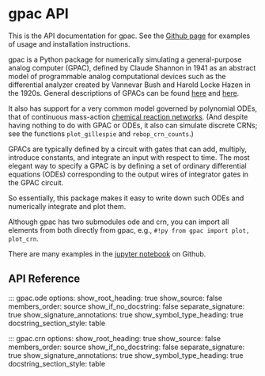 # gpac API

This is the API documentation for gpac. 
See the [Github page](https://github.com/UC-Davis-molecular-computing/gpac#readme)
for examples of usage and installation instructions.

gpac is a Python package for numerically simulating a general-purpose analog computer (GPAC),
defined by Claude Shannon in 1941 as an abstract model of programmable analog computational devices
such as the differential analyzer created by Vannevar Bush and Harold Locke Hazen in the 1920s.
General descriptions of GPACs can be found 
[here](https://en.wikipedia.org/wiki/General-purpose_analog_computer)
and [here](https://arxiv.org/abs/1805.05729).

It also has support for a very common model governed by polynomial ODEs, that of continuous mass-action
[chemical reaction networks](https://en.wikipedia.org/wiki/Chemical_reaction_network_theory#Overview).
(And despite having nothing to do with GPAC or ODEs, it also can simulate discrete CRNs; 
see the functions `plot_gillespie` and `rebop_crn_counts`.)

GPACs are typically defined by a circuit with gates that can add, multiply, introduce constants, and
integrate an input with respect to time. The most elegant way to specify a GPAC is by defining a set of
ordinary differential equations (ODEs) corresponding to the output wires of integrator gates in the GPAC
circuit.

So essentially, this package makes it easy to write down such ODEs and numerically integrate and plot them.

Although gpac has two submodules ode and crn, you can import all elements from both directly from gpac,
e.g., `#!py from gpac import plot, plot_crn`.

There are many examples in the 
[jupyter notebook](https://github.com/UC-Davis-molecular-computing/gpac/blob/main/notebook.ipynb) 
on Github.

## API Reference

::: gpac.ode
    options:
      show_root_heading: true
      show_source: false
      members_order: source
      show_if_no_docstring: false
      separate_signature: true
      show_signature_annotations: true
      show_symbol_type_heading: true
      docstring_section_style: table

::: gpac.crn
    options:
      show_root_heading: true
      show_source: false
      members_order: source
      show_if_no_docstring: false
      separate_signature: true
      show_signature_annotations: true
      show_symbol_type_heading: true
      docstring_section_style: table

